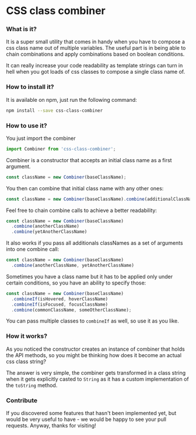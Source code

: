 # CSS class combiner


### What is it?
It is a super small utility that comes in handy when you have to compose a css class name out of multiple variables. The useful part is in being able to chain combinations and apply combinations based on boolean conditions.

It can really increase your code readability as template strings can turn in hell when you got loads of css classes to compose a single class name of.

### How to install it?
It is available on npm, just run the following command:
```bash
npm install --save css-class-combiner
```

### How to use it?
You just import the combiner
```javascript
import Combiner from 'css-class-combiner';
```

Combiner is a constructor that accepts an initial class name as a first argument.
```javascript
const className = new Combiner(baseClassName);
```

You then can combine that initial class name with any other ones:
```javascript
const className = new Combiner(baseClassName).combine(additionalClassName)
```

Feel free to chain combine calls to achieve a better readability:
```javascript
const className = new Combiner(baseClassName)
  .combine(anotherClassName)
  .combine(yetAnotherClassName)
```

It also works if you pass all additionals classNames as a set of arguments into one combine call:

```javascript
const className = new Combiner(baseClassName)
  .combine(anotherClassName, yetAnotherClassName)
```

Sometimes you have a class name but it has to be applied only under certain conditions, so you have an ability to specify those:

```javascript
const className = new Combiner(baseClassName)
  .combineIf(isHovered, hoverClassName)
  .combineIf(isFocused, focusClassName)
  .combine(commonClassName, someOtherClassName);
```

You can pass multiple classes to `combineIf` as well, so use it as you like.

### How it works?
As you noticed the constructor creates an instance of combiner that holds the API methods, so you might be thinking how does it become an actual css class string?

The answer is very simple, the combiner gets transformed in a class string when it gets explicitly casted to `String` as it has a custom implementation of the `toString` method.

### Contribute
If you discovered some features that hasn't been implemented yet, but would be very useful to have - we would be happy to see your pull requests. Anyway, thanks for visiting!